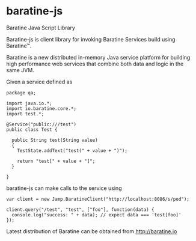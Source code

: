 # baratine-js
Baratine Java Script Library

Baratine-js is client library for invoking Baratine Services build using Baratine™. 

Baratine is a new distributed in-memory Java service platform for building high 
performance web services that combine both data and logic in the same JVM.
 
Given a service defined as 
  
    package qa;
  
    import java.io.*;
    import io.baratine.core.*;
    import test.*;
  
    @Service("public:///test")
    public class Test {
  
      public String test(String value)
      {
        TestState.addText("test(" + value + ")");
    
        return "test[" + value + "]";
      }
    
    }

baratine-js can make calls to the service using

    var client = new Jamp.BaratineClient("http://localhost:8086/s/pod");
    
    client.query("/test", "test", ["foo"], function(data) {
      console.log("success: " + data); // expect data === 'test[foo]'
    });
    
    
Latest distribution of Baratine can be obtained from <http://baratine.io>
 
